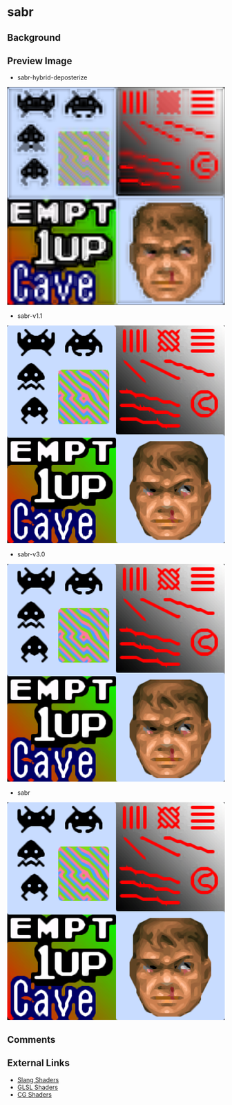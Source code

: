 # sabr

## Background

## Preview Image

* sabr-hybrid-deposterize

![sabr-hybrid-deposterize](images/sabr/sabr-hybrid-deposterize.png)

* sabr-v1.1

![sabr-v1.1](images/sabr/sabr-v1.1.png)


* sabr-v3.0

![sabr-v3.0](images/sabr/sabr-v3.0.png)


* sabr

![sabr](images/sabr/sabr.png)



## Comments

## External Links

* [Slang Shaders](https://github.com/libretro/slang-shaders)
* [GLSL Shaders](https://github.com/libretro/glsl-shaders)  
* [CG Shaders](https://github.com/libretro/common-shaders)
